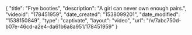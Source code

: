 {
    "title": "Frye booties",
    "description": "A girl can never own enough pairs.",
    "videoid": "178451959",
    "date_created": "1538099201",
    "date_modified": "1538150849",
    "type": "captivate",
    "layout": "video",
    "url": "\/v\/7abc750d-b07e-46cd-a2e4-da61b6a8a951\/178451959"
}